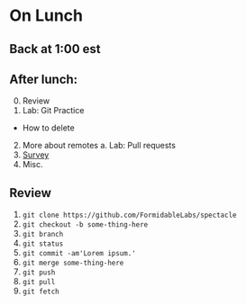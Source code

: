 # On Lunch

## Back at 1:00 est

## After lunch:
0. Review
1. Lab: Git Practice
  - How to delete
2. More about remotes
  a. Lab: Pull requests
3. [Survey](https://www.surveymonkey.com/r/TSHZXK2)
4. Misc.

## Review
1. `git clone https://github.com/FormidableLabs/spectacle`
2. `git checkout -b some-thing-here`
3. `git branch`
4. `git status`
5. `git commit -am'Lorem ipsum.'`
6. `git merge some-thing-here`
7. `git push`
8. `git pull`
9. `git fetch`
